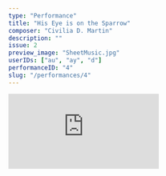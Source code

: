 ```yaml
---
type: "Performance"
title: "His Eye is on the Sparrow"
composer: "Civilia D. Martin"
description: ""
issue: 2
preview_image: "SheetMusic.jpg"
userIDs: ["au", "ay", "d"]
performanceID: "4"
slug: "/performances/4"
---
```


<div class="video_container">
    <iframe src="https://www.youtube.com/embed/xMlFlfVSD3c" title="ARYA, ASIA, DIANA - His Eye is on the Sparrow - Civilia D. Martin" frameborder="0" allow="accelerometer; autoplay; clipboard-write; encrypted-media; gyroscope; picture-in-picture; web-share" allowfullscreen></iframe>
</div>